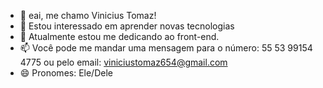 - 👋 eai, me chamo Vinicius Tomaz!
- 👀 Estou interessado em aprender novas tecnologias 
- 🌱 Atualmente estou me dedicando ao front-end.
- 📫 Você pode me mandar uma mensagem para o número: 55 53 99154 4775 ou pelo email: viniciustomaz654@gmail.com 
- 😄 Pronomes: Ele/Dele

<!---
Tomazzyy/Tomazzyy is a ✨ special ✨ repository because its `README.md` (this file) appears on your GitHub profile.
You can click the Preview link to take a look at your changes.
--->
